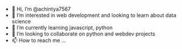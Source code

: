 - 👋 Hi, I’m @achintya7567
- 👀 I’m interested in web development and looking to learn about data science
- 🌱 I’m currently learning javascript, python
- 💞️ I’m looking to collaborate on python and webdev projects
- 📫 How to reach me ...

<!---
achintya7567/achintya7567 is a ✨ special ✨ repository because its `README.md` (this file) appears on your GitHub profile.
You can click the Preview link to take a look at your changes.
--->
